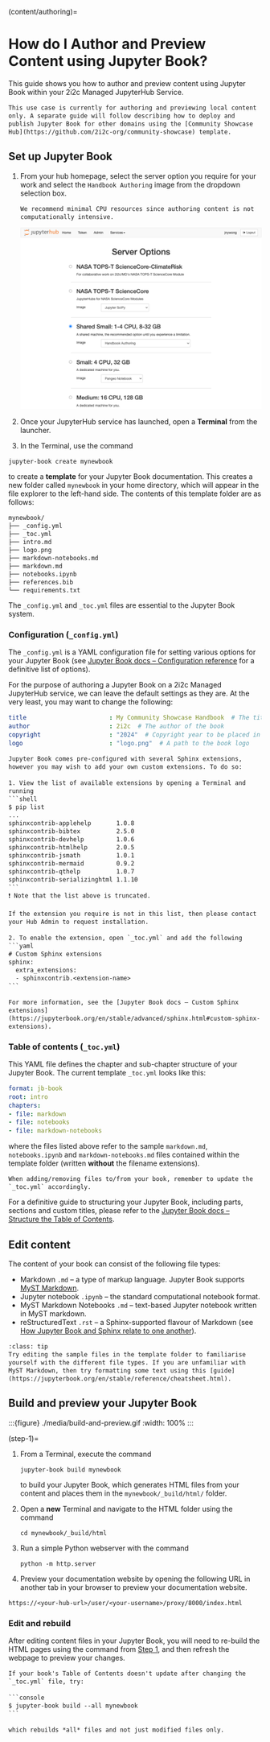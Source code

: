 (content/authoring)=
# How do I Author and Preview Content using Jupyter Book?

This guide shows you how to author and preview content using Jupyter Book within your 2i2c Managed JupyterHub Service.

```{note}
This use case is currently for authoring and previewing local content only. A separate guide will follow describing how to deploy and publish Jupyter Book for other domains using the [Community Showcase Hub](https://github.com/2i2c-org/community-showcase) template. 
```

## Set up Jupyter Book

1. From your hub homepage, select the server option you require for your work and select the `Handbook Authoring` image from the dropdown selection box.

   ```{margin} Server options
   We recommend minimal CPU resources since authoring content is not computationally intensive.
   ```

   ![server-options](./media/server-options.png)

1. Once your JupyterHub service has launched, open a **Terminal** from the launcher.

1. In the Terminal, use the command

  ```shell
  jupyter-book create mynewbook
  ```

to create a **template** for your Jupyter Book documentation. This creates a new folder called `mynewbook` in your home directory, which will appear in the file explorer to the left-hand side. The contents of this template folder are as follows:

```shell
mynewbook/
├── _config.yml
├── _toc.yml
├── intro.md
├── logo.png
├── markdown-notebooks.md
├── markdown.md
├── notebooks.ipynb
├── references.bib
└── requirements.txt
```

The `_config.yml` and `_toc.yml` files are essential to the Jupyter Book system.

### Configuration (`_config.yml`)

The `_config.yml` is a YAML configuration file for setting various options for your Jupyter Book (see [Jupyter Book docs – Configuration reference](https://jupyterbook.org/en/stable/customize/config.html) for a definitive list of options).

For the purpose of authoring a Jupyter Book on a 2i2c Managed JupyterHub service, we can leave the default settings as they are. At the very least, you may want to change the following:

```yaml
title                       : My Community Showcase Handbook  # The title of the book. Will be placed in the left navbar.
author                      : 2i2c  # The author of the book
copyright                   : "2024"  # Copyright year to be placed in the footer
logo                        : "logo.png"  # A path to the book logo
```

````{dropdown} ⚡ Enable custom extensions
Jupyter Book comes pre-configured with several Sphinx extensions, however you may wish to add your own custom extensions. To do so:

1. View the list of available extensions by opening a Terminal and running
```shell
$ pip list
...
sphinxcontrib-applehelp       1.0.8
sphinxcontrib-bibtex          2.5.0
sphinxcontrib-devhelp         1.0.6
sphinxcontrib-htmlhelp        2.0.5
sphinxcontrib-jsmath          1.0.1
sphinxcontrib-mermaid         0.9.2
sphinxcontrib-qthelp          1.0.7
sphinxcontrib-serializinghtml 1.1.10
```
❗ Note that the list above is truncated.  

If the extension you require is not in this list, then please contact your Hub Admin to request installation.  

2. To enable the extension, open `_toc.yml` and add the following
```yaml
# Custom Sphinx extensions
sphinx:
  extra_extensions:
  - sphinxcontrib.<extension-name>
```

For more information, see the [Jupyter Book docs – Custom Sphinx extensions](https://jupyterbook.org/en/stable/advanced/sphinx.html#custom-sphinx-extensions).
````

### Table of contents (`_toc.yml`)

This YAML file defines the chapter and sub-chapter structure of your Jupyter Book. The current template `_toc.yml` looks like this:

```yaml
format: jb-book 
root: intro
chapters:
- file: markdown
- file: notebooks
- file: markdown-notebooks
```

where the files listed above refer to the sample `markdown.md`, `notebooks.ipynb` and `markdown-notebooks.md` files contained within the template folder (written **without** the filename extensions).

```{note}
When adding/removing files to/from your book, remember to update the `_toc.yml` accordingly.
```

For a definitive guide to structuring your Jupyter Book, including parts, sections and custom titles, please refer to the [Jupyter Book docs – Structure the Table of Contents](https://jupyterbook.org/en/stable/structure/toc.html).

## Edit content

The content of your book can consist of the following file types:

- Markdown `.md` – a type of markup language. Jupyter Book supports [MyST Markdown](https://jupyterbook.org/en/stable/content/myst.html).
- Jupyter notebook `.ipynb` – the standard computational notebook format.
- MyST Markdown Notebooks `.md` – text-based Jupyter notebook written in MyST markdown.
- reStructuredText `.rst` – a Sphinx-supported flavour of Markdown (see [How Jupyter Book and Sphinx relate to one another](https://jupyterbook.org/en/stable/explain/sphinx.html)).

`````{admonition} Exercise
:class: tip
Try editing the sample files in the template folder to familiarise yourself with the different file types. If you are unfamiliar with MyST Markdown, then try formatting some text using this [guide](https://jupyterbook.org/en/stable/reference/cheatsheet.html).
`````

## Build and preview your Jupyter Book

:::{figure} ./media/build-and-preview.gif
:width: 100%
:::

(step-1)=
1. From a Terminal, execute the command

   ```shell
   jupyter-book build mynewbook
   ```

   to build your Jupyter Book, which generates HTML files from your content and places them in the `mynewbook/_build/html/` folder.

1. Open a **new** Terminal and navigate to the HTML folder using the command

   ```shell
   cd mynewbook/_build/html
   ```

1. Run a simple Python webserver with the command

   ```shell
   python -m http.server
   ```

4. Preview your documentation website by opening the following URL in another tab in your browser to preview your documentation website.
  
```shell
https://<your-hub-url>/user/<your-username>/proxy/8000/index.html
```

### Edit and rebuild

After editing content files in your Jupyter Book, you will need to re-build the HTML pages using the command from [Step 1](step-1), and then refresh the webpage to preview your changes.

````{tip}
If your book's Table of Contents doesn't update after changing the `_toc.yml` file, try:

```console
$ jupyter-book build --all mynewbook
```

which rebuilds *all* files and not just modified files only.
````

